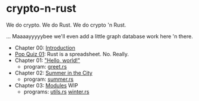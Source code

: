 # crypto-n-rust
We do crypto. We do Rust. We do crypto 'n Rust.

... Maaaayyyyybee we'll even add a little graph database work here 'n there.

* Chapter 00: [Introduction](00-intro.md)
* [Pop Quiz 01](quiz-01-qi-yields.md): Rust is a spreadsheet. No. Really.
* Chapter 01: ["Hello, world!"](01-hello-world.md)
  * program: [greet.rs](src/ch01/greet.rs)
* Chapter 02: [Summer in the City](02-summer.md)
  * program: [summer.rs](src/ch02/summer.rs)
* Chapter 03: [Modules](03-modules.md) WIP
  * programs: [utils.rs](src/ch03/utils.rs) [winter.rs](src/ch03/winter.rs)

